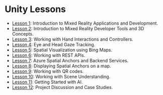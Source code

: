 # Unity Lessons

* [Lesson 1](lesson1/):  Introduction to Mixed Reality Applications and Development.
* [Lesson 2](lesson-2.md):  Introduction to Mixed Reality Developer Tools and 3D Concepts.
* [Lesson 3](lesson-3/):  Working with Hand Interactions and Controllers.
* [Lesson 4](lesson-4.md):  Eye and Head Gaze Tracking.
* [Lesson 5](lesson-5.md):  Spatial Visualization using Bing Maps.
* [Lesson 6](lesson-6/):  Working with REST APIs.
* [Lesson 7](lesson-7/):  Azure Spatial Anchors and Backend Services.
* [Lesson 8](./):  Displaying Spatial Anchors on a map.
* [Lesson 9](./):  Working with QR codes.
* [Lesson 10](lesson-11.md): Working with Scene Understanding.
* [Lesson 11](./): Getting Started with AI.
* [Lesson 12](lesson-12.md): Project Discussion and Case Studies.

